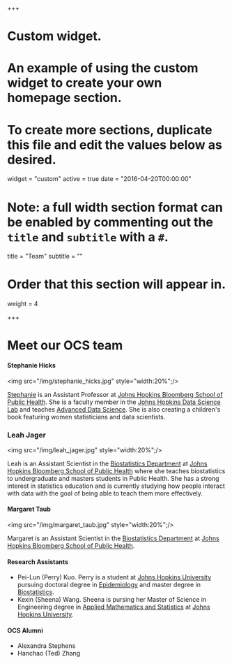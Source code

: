 +++
# Custom widget.
# An example of using the custom widget to create your own homepage section.
# To create more sections, duplicate this file and edit the values below as desired.
widget = "custom"
active = true
date = "2016-04-20T00:00:00"

# Note: a full width section format can be enabled by commenting out the `title` and `subtitle` with a `#`.
title = "Team"
subtitle = ""

# Order that this section will appear in.
weight = 4

+++

# Meet our OCS team

#### Stephanie Hicks

<img src="/img/stephanie_hicks.jpg" style="width:20%";/>

[Stephanie](http://www.stephaniehicks.com) is an 
Assistant Professor at 
[Johns Hopkins Bloomberg School of Public Health](https://www.jhsph.edu).
She is a faculty member in the 
[Johns Hopkins Data Science Lab](https://jhudatascience.org) and 
teaches [Advanced Data Science](https://jhu-advdatasci.github.io/2018/).
She is also creating a children's book featuring women statisticians
and data scientists. 

### Leah Jager

<img src="/img/leah_jager.jpg" style="width:20%";/>

Leah is an Assistant Scientist in the [Biostatistics Department](https://www.jhsph.edu/departments/biostatistics/index.html)
at [Johns Hopkins Bloomberg School of Public Health](https://www.jhsph.edu) 
where she teaches biostatistics to undergraduate and masters students 
in Public Health. She has a strong interest in statistics education 
and is currently studying how people interact with data with the goal
of being able to teach them more effectively. 

#### Margaret Taub

<img src="/img/margaret_taub.jpg" style="width:20%";/>

Margaret is an Assistant Scientist in the
[Biostatistics Department](https://www.jhsph.edu/departments/biostatistics/index.html)
at [Johns Hopkins Bloomberg School of Public Health](https://www.jhsph.edu). 

#### Research Assistants 

- Pei-Lun (Perry) Kuo. Perry is a student at [Johns Hopkins University](https://www.jhu.edu) 
pursuing doctoral degree in 
[Epidemiology](https://www.jhsph.edu/departments/epidemiology/index.html) 
and master degree in 
[Biostatistics](https://www.jhsph.edu/departments/biostatistics/).
- Kexin (Sheena) Wang. Sheena is pursing her Master of Science in Engineering degree in [Applied Mathematics and Statistics](https://engineering.jhu.edu/ams/) at [Johns Hopkins University](https://www.jhu.edu). 

#### OCS Alumni 

- Alexandra Stephens
- Hanchao (Ted) Zhang


